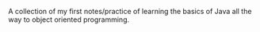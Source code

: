 A collection of my first notes/practice of learning the basics of Java all the way to object oriented programming. 
